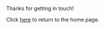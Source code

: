 Thanks for getting in touch!

Click <a href="https://rahulan-c.github.io/lichess4545-stats">here</a> to return to the home page.

